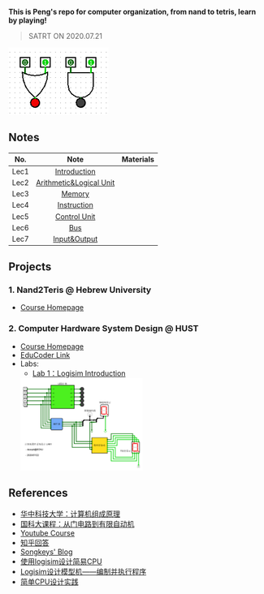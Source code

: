 
**This is Peng's repo for computer organization, from nand to tetris, learn by playing!**
> SATRT ON 2020.07.21


![icon](nand2tetris_icon.PNG)

## Notes
|No. |Note |Materials | 
|:--:|:--:|:--:|
|Lec1 |[Introduction](notes/chap1_intro.html) | |
|Lec2 |[Arithmetic&Logical Unit](notes/chap2_ALU.html) | |
|Lec3 |[Memory](notes/chap3_memory.html) | | 
|Lec4 |[Instruction](notes/chap4_instruction.html) | |
|Lec5 |[Control Unit](notes/chap5_CU.html) | |
|Lec6 |[Bus](notes/chap6_bus.html) | |
|Lec7 |[Input&Output](notes/chap7_IO.html) | |


## Projects
### 1. Nand2Teris @ Hebrew University
- [Course Homepage](https://www.nand2tetris.org/)

### 2. Computer Hardware System Design @ HUST
- [Course Homepage](http://www.icourse163.org/learn/HUST-1205809816?tid=1450219449#/learn/announce)
- [EduCoder Link](https://www.educoder.net/paths/1426)
- Labs: 
  - [Lab 1：Logisim Introduction](https://github.com/dasepli/Nand2Tetris/tree/master/HUST_Computer_Hardware_System_Design/lab1_logisim_intro)
  <img src="HUST_Computer_Hardware_System_Design/lab1_logisim_intro/lab1.PNG" width="50%" height="50%">

## References
- [华中科技大学：计算机组成原理](https://www.icourse163.org/learn/HUST-1003159001?tid=1003367001#/learn/content)
- [国科大课程：从门电路到有限自动机](https://vlab.ustc.edu.cn/guide/index.html)
- [Youtube Course](https://www.youtube.com/watch?v=hi5ekb_9ZSU&list=PLbx-k3N9Yr9-vSAQ4QBzI981sU_xc_zWM)
- [知乎回答](https://www.zhihu.com/question/38838088/answer/78521124)
- [Songkeys' Blog](https://songkeys.github.io/posts/nand2tetris/)
- [使用logisim设计简易CPU](https://blog.csdn.net/qq_37937830/article/details/93144805)
- [Logisim设计模型机——编制并执行程序](https://blog.csdn.net/qq_41420747/article/details/91444626?ops_request_misc=%257B%2522request%255Fid%2522%253A%2522158436643019724846401669%2522%252C%2522scm%2522%253A%252220140713.130056874..%2522%257D&request_id=158436643019724846401669&biz_id=0&utm_source=distribute.pc_search_result.none-task)
- [简单CPU设计实践](https://lianera.github.io/post/2014/cpu-step-by-step/)
